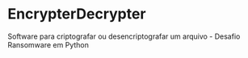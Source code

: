 # EncrypterDecrypter
Software para criptografar ou desencriptografar um arquivo - Desafio Ransomware em Python
